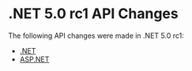 # .NET 5.0 rc1 API Changes

The following API changes were made in .NET 5.0 rc1:

- [.NET](./.Net/5.0-rc1.md)
- [ASP.NET](./Asp.Net/5.0-rc1.md)
